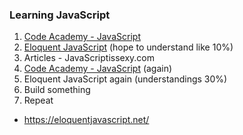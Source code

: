### Learning JavaScript

1. [Code Academy - JavaScript](https://www.codecademy.com/learn/introduction-to-javascript)
2. [Eloquent JavaScript](https://eloquentjavascript.net/) (hope to understand like 10%)
3. Articles - JavaScriptissexy.com
4. [Code Academy - JavaScript](https://www.codecademy.com/learn/introduction-to-javascript) (again)
5. Eloquent JavaScript again (understandings 30%)
6. Build something
7. Repeat

- https://eloquentjavascript.net/
